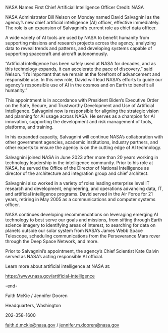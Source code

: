 NASA Names First Chief Artificial Intelligence Officer 
 Credit: NASA

NASA Administrator Bill Nelson on Monday named David Salvagnini as the agency’s new chief artificial intelligence (AI) officer, effective immediately. The role is an expansion of Salvagnini’s current role as chief data officer.

A wide variety of AI tools are used by NASA to benefit humanity from supporting missions and research projects across the agency, analyzing data to reveal trends and patterns, and developing systems capable of supporting spacecraft and aircraft autonomously.

“Artificial intelligence has been safely used at NASA for decades, and as this technology expands, it can accelerate the pace of discovery,” said Nelson. “It’s important that we remain at the forefront of advancement and responsible use. In this new role, David will lead NASA’s efforts to guide our agency’s responsible use of AI in the cosmos and on Earth to benefit all humanity.”

This appointment is in accordance with President Biden’s Executive Order on the Safe, Secure, and Trustworthy Development and Use of Artificial Intelligence. Salvagnini now is responsible for aligning the strategic vision and planning for AI usage across NASA. He serves as a champion for AI innovation, supporting the development and risk management of tools, platforms, and training.

In his expanded capacity, Salvagnini will continue NASA’s collaboration with other government agencies, academic institutions, industry partners, and other experts to ensure the agency is on the cutting edge of AI technology.

Salvagnini joined NASA in June 2023 after more than 20 years working in technology leadership in the intelligence community. Prior to his role at NASA, he served the Office of the Director of National Intelligence as director of the architecture and integration group and chief architect.

Salvagnini also worked in a variety of roles leading enterprise level IT research and development, engineering, and operations advancing data, IT, and artificial intelligence programs. David served in the Air Force for 21 years, retiring in May 2005 as a communications and computer systems officer.

NASA continues developing recommendations on leveraging emerging AI technology to best serve our goals and missions, from sifting through Earth science imagery to identifying areas of interest, to searching for data on planets outside our solar system from NASA’s James Webb Space Telescope, scheduling communications from the Perseverance Mars rover through the Deep Space Network, and more.

Prior to Salvagnini’s appointment, the agency’s Chief Scientist Kate Calvin served as NASA’s acting responsible AI official.

Learn more about artificial intelligence at NASA at:

https://www.nasa.gov/artificial-intelligence

-end-

Faith McKie / Jennifer Dooren

Headquarters, Washington

202-358-1600

faith.d.mckie@nasa.gov / jennifer.m.dooren@nasa.gov